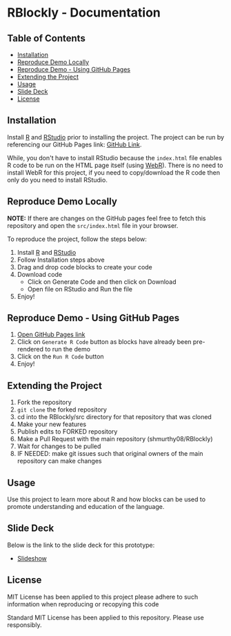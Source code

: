 # RBlockly - Documentation

## Table of Contents

- [Installation](#installation)
- [Reproduce Demo Locally](#reproduce-demo-locally)
- [Reproduce Demo - Using GitHub Pages](#reproduce-demo-using-github-pages)
- [Extending the Project](#extending-the-project)
- [Usage](#usage)
- [Slide Deck](#slide-deck)
- [License](#license)

## Installation

Install [R](https://cran.r-project.org/doc/manuals/r-release/R-admin.html) and [RStudio](https://rstudio-education.github.io/hopr/starting.html#rstudio) prior to installing the project. The project can be run by referencing our GitHub Pages link: [GitHub Link](https://shmurthy08.github.io/RBlockly/src/design-blocks/index.html).

While, you don't have to install RStudio because the `index.html` file enables R code to be run on the HTML page itself (using [WebR](https://docs.r-wasm.org/webr/latest/)). There is no need to install WebR for this project, if you need to copy/download the R code then only do you need to install RStudio.

 
## Reproduce Demo Locally

**NOTE:** If there are changes on the GitHub pages feel free to fetch this repository and open the `src/index.html` file in your browser.
 
To reproduce the project, follow the steps below:
1. Install [R](https://cran.r-project.org/doc/manuals/r-release/R-admin.html) and [RStudio](https://rstudio-education.github.io/hopr/starting.html#rstudio)
2. Follow Installation steps above
3. Drag and drop code blocks to create your code
4. Download code
    - Click on Generate Code and then click on Download
    - Open file on RStudio and Run the file
5. Enjoy!

## Reproduce Demo - Using GitHub Pages

1. [Open GitHub Pages link](https://shmurthy08.github.io/RBlockly/src/design-blocks/index.html)
2. Click on `Generate R Code` button as blocks have already been pre-rendered to run the demo
3. Click on the `Run R Code` button
4. Enjoy!

## Extending the Project

1. Fork the repository
2. `git clone` the forked repository
3. cd into the RBlockly/src directory for that repository that was cloned
4. Make your new features
5. Publish edits to FORKED repository
6. Make a Pull Request with the main repository (shmurthy08/RBlockly)
7. Wait for changes to be pulled
8. IF NEEDED: make git issues such that original owners of the main repository can make changes

## Usage

Use this project to learn more about R and how blocks can be used to promote understanding and education of the language. 

## Slide Deck

Below is the link to the slide deck for this prototype:

- [Slideshow](https://docs.google.com/presentation/d/1qsRSrun0Ai1g-80e8VV2RnfdrNbNf8C9ljKtCBOrZoI/edit#slide=id.g28d13273593_1_30)


## License

MIT License has been applied to this project please adhere to such information when reproducing or recopying this code

Standard MIT License has been applied to this repository. Please use responsibly. 

